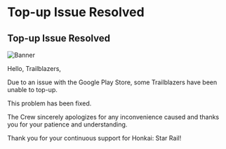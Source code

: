 # Top-up Issue Resolved
## Top-up Issue Resolved
![Banner](https://sdk.hoyoverse.com/upload/ann/2023/11/14/73da9683e7ae4f4fdc48df854793a8d8_2773500591537132583.png)

Hello, Trailblazers,

Due to an issue with the Google Play Store, some Trailblazers have been unable to top-up.

This problem has been fixed.

The Crew sincerely apologizes for any inconvenience caused and thanks you for your patience and understanding.

Thank you for your continuous support for Honkai: Star Rail!
